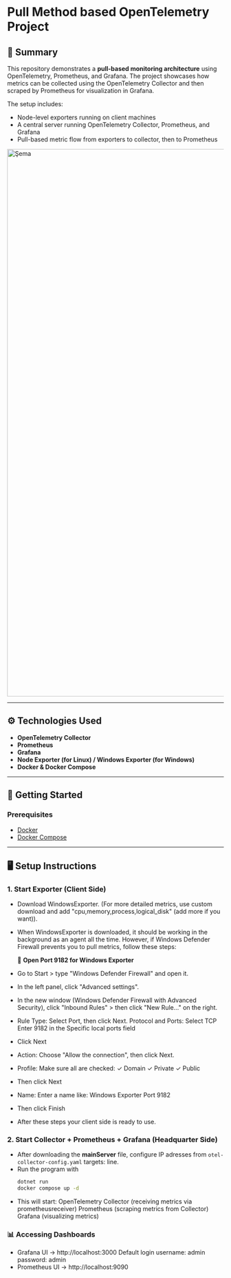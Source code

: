 # Pull Method based OpenTelemetry Project

## 🧾 Summary

This repository demonstrates a **pull-based monitoring architecture** using OpenTelemetry, Prometheus, and Grafana. The project showcases how metrics can be collected using the OpenTelemetry Collector and then scraped by Prometheus for visualization in Grafana.

The setup includes:
- Node-level exporters running on client machines
- A central server running OpenTelemetry Collector, Prometheus, and Grafana
- Pull-based metric flow from exporters to collector, then to Prometheus

<img width="1674" height="1270" alt="Şema" src="https://github.com/user-attachments/assets/20a76ad7-2bdd-4a1d-879f-b0984baa9be0" />
  
---

## ⚙️ Technologies Used

- **OpenTelemetry Collector**
- **Prometheus**
- **Grafana**
- **Node Exporter (for Linux) / Windows Exporter (for Windows)** 
- **Docker & Docker Compose**

---


## 🚀 Getting Started

### Prerequisites

- [Docker](https://www.docker.com/)
- [Docker Compose](https://docs.docker.com/compose/)

---

## 🖥️ Setup Instructions

### 1. Start Exporter (Client Side)

- Download WindowsExporter. (For more detailed metrics, use custom download and add "cpu,memory,process,logical_disk" (add more if you want)).
- When WindowsExporter is downloaded, it should be working in the background as an agent all the time. However, if Windows Defender Firewall prevents you to pull metrics, follow these steps:
  
  🔧 **Open Port 9182 for Windows Exporter**

- Go to Start > type "Windows Defender Firewall" and open it.
- In the left panel, click "Advanced settings".
- In the new window (Windows Defender Firewall with Advanced Security), click "Inbound Rules" > then click "New Rule..." on the right.
- Rule Type: Select Port, then click Next.
  Protocol and Ports:
  Select TCP
  Enter 9182 in the Specific local ports field
- Click Next
- Action: Choose "Allow the connection", then click Next.
- Profile: Make sure all are checked:
  ✓ Domain
  ✓ Private
  ✓ Public
- Then click Next
- Name: Enter a name like:
  Windows Exporter Port 9182
- Then click Finish

- After these steps your client side is ready to use.


### 2. Start Collector + Prometheus + Grafana (Headquarter Side)

- After downloading the **mainServer** file, configure IP adresses from `otel-collector-config.yaml` targets: line.
- Run the program with
  ```bash
  dotnet run
  docker compose up -d
  ```
- This will start:
  OpenTelemetry Collector (receiving metrics via prometheusreceiver)
  Prometheus (scraping metrics from Collector)
  Grafana (visualizing metrics)

### 📊 Accessing Dashboards

- Grafana UI → http://localhost:3000
  Default login
    username: admin
    password: admin
- Prometheus UI → http://localhost:9090

